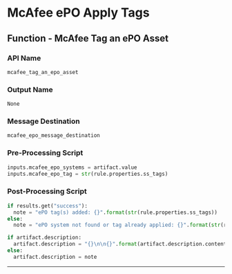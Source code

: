 <!--
    DO NOT MANUALLY EDIT THIS FILE
    THIS FILE IS AUTOMATICALLY GENERATED WITH resilient-sdk codegen
    Generated with resilient-sdk v50.0.151
-->

# McAfee ePO Apply Tags

## Function - McAfee Tag an ePO Asset

### API Name
`mcafee_tag_an_epo_asset`

### Output Name
`None`

### Message Destination
`mcafee_epo_message_destination`

### Pre-Processing Script
```python
inputs.mcafee_epo_systems = artifact.value
inputs.mcafee_epo_tag = str(rule.properties.ss_tags)
```

### Post-Processing Script
```python
if results.get("success"):
  note = "ePO tag(s) added: {}".format(str(rule.properties.ss_tags))
else:
  note = "ePO system not found or tag already applied: {}".format(str(rule.properties.ss_tags))

if artifact.description:
  artifact.description = "{}\n\n{}".format(artifact.description.content, note)
else:
  artifact.description = note
```

---

